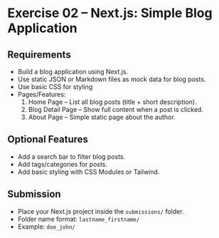 # Exercise 02 – Next.js: Simple Blog Application

## Requirements
- Build a blog application using Next.js.
- Use static JSON or Markdown files as mock data for blog posts.
- Use basic CSS for styling
- Pages/Features:
  1. Home Page – List all blog posts (title + short description).
  2. Blog Detail Page – Show full content when a post is clicked.
  3. About Page – Simple static page about the author.

## Optional Features
- Add a search bar to filter blog posts.
- Add tags/categories for posts.
- Add basic styling with CSS Modules or Tailwind.

## Submission
- Place your Next.js project inside the `submissions/` folder.
- Folder name format: `lastname_firstname/`
- Example: `doe_john/`
